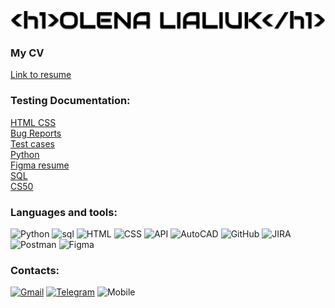 [![header](assets/header.png)](https://www.figma.com/file/GPfOrovpnvYlzhvb4pwMtX/RESUME1?node-id=1%3A3)

### My CV

[Link to resume](https://resume-olena-lialiuk.netlify.app/)

### Testing Documentation:

[HTML CSS](https://github.com/olenalialiuk/HTML-CSS)<br>
[Bug Reports](https://github.com/olenalialiuk/Bug-Reports)<br>
[Test cases](https://github.com/olenalialiuk/Test-Cases)<br>
[Python](https://github.com/olenalialiuk/Python)<br>
[Figma resume](https://www.figma.com/file/GPfOrovpnvYlzhvb4pwMtX/RESUME1?node-id=1%3A3)<br>
[SQL](https://github.com/olenalialiuk/SQL)<br>
[CS50](https://github.com/olenalialiuk/CS50)

### Languages and tools:

![Python](https://img.shields.io/badge/-Pyhon-64c9dd?style=for-the-badge&logo=python)
![sql](https://img.shields.io/badge/sql-64c9dd?style=for-the-badge&logo=MySQL)
![HTML](https://img.shields.io/badge/HTML-64c9dd?style=for-the-badge&logo=HTML)
![CSS](https://img.shields.io/badge/CSS-64c9dd?style=for-the-badge&logo=css)
![API](https://img.shields.io/badge/API-64c9dd?style=for-the-badge&logo=api)
![AutoCAD](https://img.shields.io/badge/AutoCAD-64c9dd?style=for-the-badge&logo=Autocad)
![GitHub](https://img.shields.io/badge/GitHub-64c9dd?style=for-the-badge&logo=GitHub)
![JIRA](https://img.shields.io/badge/Jira-64c9dd?style=for-the-badge&logo=Jira)
![Postman](https://img.shields.io/badge/POSTMAN-64c9dd?style=for-the-badge&logo=postman)
![Figma](https://img.shields.io/badge/figma-64c9dd?style=for-the-badge&logo=figma)

### Contacts:

[![Gmail](https://img.shields.io/badge/Gmail-64c9dd?style=for-the-badge&logo=gmail)](olenalialyuk@gmail.com)
[![Telegram](https://img.shields.io/badge/telegram-64c9dd?style=for-the-badge&logo=telegram)](https://t.me/OlenaLialiuk)
![Mobile](https://img.shields.io/badge/Mobile-0675957924-64c9dd?style=for-the-badge&logo=Kyivstar)
